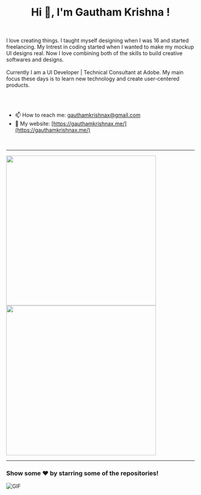 <h1 align="center">Hi 👋, I'm Gautham Krishna !</h1>
<br>
<p>
I love creating things. I taught myself designing when I was 16 and started freelancing.
 My Intrest in coding started when I wanted to make my mockup UI designs real. 
 Now I love combining both of the skills to build creative softwares and designs.
<br />
<br />
Currently I am a UI Developer | Technical Consultant at Adobe. My main focus these days is to learn new technology and create user-centered products.
</p>
<br />
<br />

- 📫 How to reach me: [gauthamkrishnax@gmail.com](gauthamkrishnax@gmail.com)
- 🔗 My website: [https://gauthamkrishnax.me/](https://gauthamkrishnax.me/)

<br />
<hr />
<p>
  <img src = "https://github-readme-stats.vercel.app/api?username=gauthamkrishnax&show_icons=true&theme=bear" width = 400>
  <img src = "https://github-readme-streak-stats.herokuapp.com?user=gauthamkrishnax&theme=dark&hide_border=true" width = 400>
</p>
<hr />

### Show some ❤️ by starring some of the repositories!

<img alt="GIF" src="https://media.giphy.com/media/vzO0Vc8b2VBLi/giphy.gif" />
